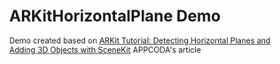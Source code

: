 # ARKitHorizontalPlane Demo
Demo created based on [ARKit Tutorial: Detecting Horizontal Planes and Adding 3D Objects with SceneKit](https://www.appcoda.com/arkit-horizontal-plane/) APPCODA's article
